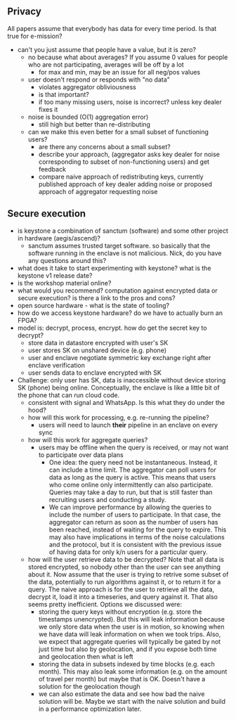## Privacy ##
All papers assume that everybody has data for every time period. Is that true for e-mission?
- can't you just assume that people have a value, but it is zero?
  - no because what about averages? If you assume 0 values for people who are not participating, averages will be off by a lot
    - for max and min, may be an issue for all neg/pos values
  - user doesn't respond or responds with "no data"
    - violates aggregator obliviousness
     - is that important?
    - if too many missing users, noise is incorrect? unless key dealer fixes it
  - noise is bounded (O(1) aggregation error)
     - still high but better than re-distributing
  - can we make this even better for a small subset of functioning users?
     - are there any concerns about a small subset?
     - describe your approach, (aggregator asks key dealer for noise corresponding to subset of non-functioning users) and get feedback
     - compare naive approach of redistributing keys, currently published approach of key dealer adding noise or proposed approach of aggregator requesting noise

## Secure execution ##
- is keystone a combination of sanctum (software) and some other project in hardware (aegis/ascend)?
  - sanctum assumes trusted target software. so basically that the software running in the enclave is not malicious. Nick, do you have any questions around this?
- what does it take to start experimenting with keystone? what is the keystone v1 release date?
- is the workshop material online?
- what would you recommend? computation against encrypted data or secure execution? is there a link to the pros and cons?
- open source hardware - what is the state of tooling?
- how do we access keystone hardware? do we have to actually burn an FPGA?
- model is: decrypt, process, encrypt. how do get the secret key to decrypt?
  - store data in datastore encrypted with user's SK
  - user stores SK on unshared device (e.g. phone)
  - user and enclave negotiate symmetric key exchange right after enclave verification
  - user sends data to enclave encrypted with SK
- Challenge: only user has SK, data is inaccessible without device storing SK (phone) being online. Conceptually, the enclave is like a little bit of the phone that can run cloud code.
  - consistent with signal and WhatsApp. Is this what they do under the hood?
  - how will this work for processing, e.g. re-running the pipeline?
    - users will need to launch **their** pipeline in an enclave on every sync
  - how will this work for aggregate queries?
    - users may be offline when the query is received, or may not want to participate over data plans
      - One idea: the query need not be instantaneous. Instead, it can include a time limit. The aggregator can poll users for data as long as the query is active. This means that users who come online only intermittently can also participate. Queries may take a day to run, but that is still faster than recruiting users and conducting a study.
      - We can improve performance by allowing the queries to include the number of users to participate. In that case, the aggregator can return as soon as the number of users has been reached, instead of waiting for the query to expire. This may also have implications in terms of the noise calculations and the protocol, but it is consistent with the previous issue of having data for only k/n users for a particular query.
  - how will the user retrieve data to be decrypted? Note that all data is stored encrypted, so nobody other than the user can see anything about it. Now assume that the user is trying to retrive some subset of the data, potentially to run algorithms against it, or to return it for a query. The naive approach is for the user to retrieve all the data, decrypt it, load it into a timeseries, and query against it. That also seems pretty inefficient. Options we discussed were:
    - storing the query keys without encryption (e.g. store the timestamps unencrypted). But this will leak information because we only store data when the user is in motion, so knowing when we have data will leak information on when we took trips. Also, we expect that aggregate queries will typically be gated by not just time but also by geolocation, and if you expose both time and geolocation then what is left
    - storing the data in subsets indexed by time blocks (e.g. each month). This may also leak some information (e.g. on the amount of travel per month) but maybe that is OK. Doesn't have a solution for the geolocation though
    - we can also estimate the data and see how bad the naive solution will be. Maybe we start with the naive solution and build in a performance optimization later.
